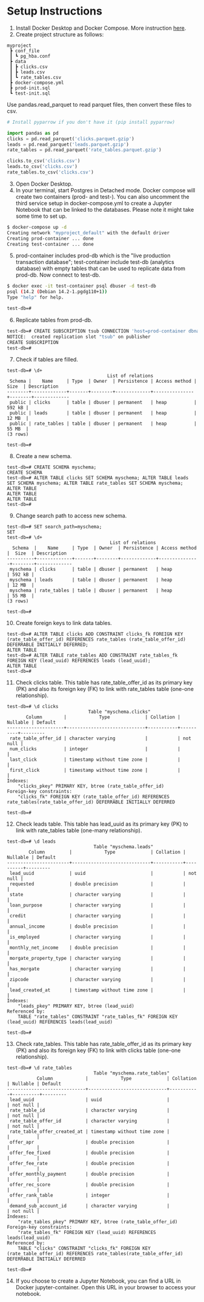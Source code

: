 # Setup Instructions
1. Install Docker Desktop and Docker Compose. More instruction [here](https://docs.docker.com/compose/install/).</br>
2. Create project structure as follows:
```
myproject
 ┣ conf_file
 ┃ ┗ pg_hba.conf
 ┣ data
 ┃ ┣ clicks.csv
 ┃ ┣ leads.csv
 ┃ ┗ rate_tables.csv
 ┣ docker-compose.yml
 ┣ prod-init.sql
 ┗ test-init.sql
 ```
 Use pandas.read_parquet to read parquet files, then convert these files to csv.
 ```python
 # Install pyparrow if you don't have it (pip install pyparrow)

import pandas as pd
clicks = pd.read_parquet('clicks.parquet.gzip')
leads = pd.read_parquet('leads.parquet.gzip')
rate_tables = pd.read_parquet('rate_tables.parquet.gzip')

clicks.to_csv('clicks.csv')
leads.to_csv('clicks.csv')
rate_tables.to_csv('clicks.csv')
```
 3. Open Docker Desktop.
 4. In your terminal, start Postgres in Detached mode. Docker compose will create two containers (prod- and test-). You can also uncomment the third service setup in docker-compose.yml to create a Jupyter Notebook that can be linked to the databases. Please note it might take some time to set up.
```bash
$ docker-compose up -d
Creating network "myproject_default" with the default driver
Creating prod-container ... done
Creating test-container ... done
```
5. prod-container includes prod-db which is the "live production transaction database"; test-container include test-db (analytics database) with empty tables that can be used to replicate data from prod-db. Now connect to test-db.
```bash
$ docker exec -it test-container psql dbuser -d test-db
psql (14.2 (Debian 14.2-1.pgdg110+1))
Type "help" for help.

test-db=# 
```
6. Replicate tables from prod-db.
```bash
test-db=# CREATE SUBSCRIPTION tsub CONNECTION 'host=prod-container dbname=prod-db user=replicator password=123456' PUBLICATION ppub;
NOTICE:  created replication slot "tsub" on publisher
CREATE SUBSCRIPTION
test-db=# 
```
7. Check if tables are filled.
```
test-db=# \d+
                                     List of relations
 Schema |    Name     | Type  | Owner  | Persistence | Access method |  Size  | Description
--------+-------------+-------+--------+-------------+---------------+--------+-------------
 public | clicks      | table | dbuser | permanent   | heap          | 592 kB |
 public | leads       | table | dbuser | permanent   | heap          | 12 MB  |
 public | rate_tables | table | dbuser | permanent   | heap          | 55 MB  |
(3 rows)

test-db=#
```
8. Create a new schema.
```
test-db=# CREATE SCHEMA myschema;
CREATE SCHEMA
test-db=# ALTER TABLE clicks SET SCHEMA myschema; ALTER TABLE leads SET SCHEMA myschema; ALTER TABLE rate_tables SET SCHEMA myschema;
ALTER TABLE
ALTER TABLE
ALTER TABLE
test-db=#
```
9. Change search path to access new schema.
```
test-db=# SET search_path=myschema;
SET
test-db=# \d+
                                      List of relations
  Schema  |    Name     | Type  | Owner  | Persistence | Access method |  Size  | Description
----------+-------------+-------+--------+-------------+---------------+--------+-------------
 myschema | clicks      | table | dbuser | permanent   | heap          | 592 kB |
 myschema | leads       | table | dbuser | permanent   | heap          | 12 MB  |
 myschema | rate_tables | table | dbuser | permanent   | heap          | 55 MB  |
(3 rows)

test-db=#
```
10. Create foreign keys to link data tables.
```
test-db=# ALTER TABLE clicks ADD CONSTRAINT clicks_fk FOREIGN KEY (rate_table_offer_id) REFERENCES rate_tables (rate_table_offer_id) DEFERRABLE INITIALLY DEFERRED;
ALTER TABLE
test-db=# ALTER TABLE rate_tables ADD CONSTRAINT rate_tables_fk FOREIGN KEY (lead_uuid) REFERENCES leads (lead_uuid);
ALTER TABLE
test-db=#
```
11. Check clicks table. This table has rate_table_offer_id as its primary key (PK) and also its foreign key (FK) to link with rate_tables table (one-one relationship).
```
test-db=# \d clicks
                              Table "myschema.clicks"
       Column        |            Type             | Collation | Nullable | Default
---------------------+-----------------------------+-----------+----------+---------
 rate_table_offer_id | character varying           |           | not null |
 num_clicks          | integer                     |           |          |
 last_click          | timestamp without time zone |           |          |
 first_click         | timestamp without time zone |           |          |
Indexes:
    "clicks_pkey" PRIMARY KEY, btree (rate_table_offer_id)
Foreign-key constraints:
    "clicks_fk" FOREIGN KEY (rate_table_offer_id) REFERENCES rate_tables(rate_table_offer_id) DEFERRABLE INITIALLY DEFERRED

test-db=#
```
12. Check leads table. This table has lead_uuid as its primary key (PK) to link with rate_tables table (one-many relationship).
```
test-db=# \d leads
                                Table "myschema.leads"
        Column         |            Type             | Collation | Nullable | Default
-----------------------+-----------------------------+-----------+----------+---------
 lead_uuid             | uuid                        |           | not null |
 requested             | double precision            |           |          |
 state                 | character varying           |           |          |
 loan_purpose          | character varying           |           |          |
 credit                | character varying           |           |          |
 annual_income         | double precision            |           |          |
 is_employed           | character varying           |           |          |
 monthly_net_income    | double precision            |           |          |
 morgate_property_type | character varying           |           |          |
 has_morgate           | character varying           |           |          |
 zipcode               | character varying           |           |          |
 lead_created_at       | timestamp without time zone |           |          |
Indexes:
    "leads_pkey" PRIMARY KEY, btree (lead_uuid)
Referenced by:
    TABLE "rate_tables" CONSTRAINT "rate_tables_fk" FOREIGN KEY (lead_uuid) REFERENCES leads(lead_uuid)

test-db=#
```
13. Check rate_tables. This table has rate_table_offer_id as its primary key (PK) and also its foreign key (FK) to link with clicks table (one-one relationship).
```
test-db=# \d rate_tables
                                Table "myschema.rate_tables"
           Column            |            Type             | Collation | Nullable | Default
-----------------------------+-----------------------------+-----------+----------+---------
 lead_uuid                   | uuid                        |           | not null |
 rate_table_id               | character varying           |           | not null |
 rate_table_offer_id         | character varying           |           | not null |
 rate_table_offer_created_at | timestamp without time zone |           |          |
 offer_apr                   | double precision            |           |          |
 offer_fee_fixed             | double precision            |           |          |
 offer_fee_rate              | double precision            |           |          |
 offer_monthly_payment       | double precision            |           |          |
 offer_rec_score             | double precision            |           |          |
 offer_rank_table            | integer                     |           |          |
 demand_sub_account_id       | character varying           |           | not null |
Indexes:
    "rate_tables_pkey" PRIMARY KEY, btree (rate_table_offer_id)
Foreign-key constraints:
    "rate_tables_fk" FOREIGN KEY (lead_uuid) REFERENCES leads(lead_uuid)
Referenced by:
    TABLE "clicks" CONSTRAINT "clicks_fk" FOREIGN KEY (rate_table_offer_id) REFERENCES rate_tables(rate_table_offer_id) DEFERRABLE INITIALLY DEFERRED

test-db=#
```
14. If you choose to create a Jupyter Notebook, you can find a URL in Docker jupyter-container. Open this URL in your browser to access your notebook.
